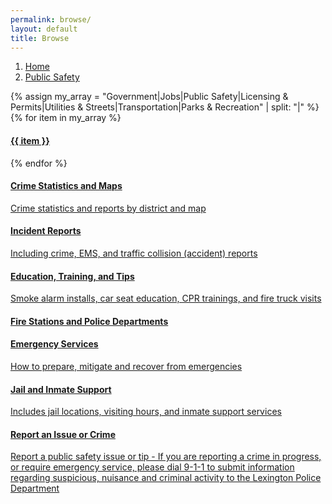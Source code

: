 ```yaml
---
permalink: browse/
layout: default
title: Browse
---
```


<ol class="breadcrumb">
    <li><a href="#">Home</a></li>
    <li class="active"><a href="{{ site.baseurl}}/browse/">Public Safety</a></li>
</ol>

<div class="row">
  <div class="col-md-3 col-sm-4 left-nav hidden-xs">
      <nav role="navigation">
          <div class="list-group">
            {% assign my_array = "Government|Jobs|Public Safety|Licensing & Permits|Utilities & Streets|Transportation|Parks & Recreation" | split: "|" %}
            {% for item in my_array %}
              <a href="#" class="list-group-item {% if item == 'Public Safety' %}active{% endif %}">
                  <h4 class="list-group-item-heading">{{ item }}</h4>
              </a>
            {% endfor %}
          </div>
      </nav>
  </div>
  <div class="col-md-3 col-sm-4 left-nav hidden-xs">
      <nav role="navigation">
          <div class="list-group">
              <a href="#" class="list-group-item ">
                  <h4 class="list-group-item-heading">Crime Statistics and Maps</h4>
                  <p class="list-group-item-text">Crime statistics and reports by district and map</p>
              </a>
              <a href="#" class="list-group-item active ">
                  <h4 class="list-group-item-heading">Incident Reports</h4>
                  <p class="list-group-item-text">Including crime, EMS, and traffic collision (accident) reports</p>
              </a>
              <a href="#" class="list-group-item ">
                  <h4 class="list-group-item-heading">Education, Training, and Tips</h4>
                  <p class="list-group-item-text">Smoke alarm installs, car seat education, CPR trainings, and fire truck visits</p>
              </a>
              <a href="#" class="list-group-item ">
                  <h4 class="list-group-item-heading">Fire Stations and Police Departments</h4>
              </a>
              <a href="#" class="list-group-item ">
                  <h4 class="list-group-item-heading">Emergency Services</h4>
                  <p class="list-group-item-text">How to prepare, mitigate and recover from emergencies</p>
              </a>
              <a href="#" class="list-group-item ">
                  <h4 class="list-group-item-heading">Jail and Inmate Support</h4>
                  <p class="list-group-item-text">Includes jail locations, visiting hours, and inmate support services</p>
              </a>
              <a href="#" class="list-group-item ">
                  <h4 class="list-group-item-heading">Report an Issue or Crime</h4>
                  <p class="list-group-item-text">Report a public safety issue or tip - If you are reporting a crime in progress, or require emergency service, please dial 9-1-1 to submit information regarding suspicious, nuisance and criminal activity to the Lexington Police Department</p>
              </a>
          </div>
      </nav>
  </div>
</div>

